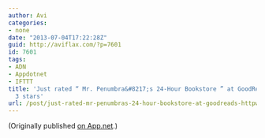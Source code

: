 ```yaml
---
author: Avi
categories:
- none
date: "2013-07-04T17:22:28Z"
guid: http://aviflax.com/?p=7601
id: 7601
tags:
- ADN
- Appdotnet
- IFTTT
title: 'Just rated “ Mr. Penumbra&#8217;s 24-Hour Bookstore ” at GoodReads: http://www.goodreads.com/review/show/632562533
  3 stars'
url: /post/just-rated-mr-penumbras-24-hour-bookstore-at-goodreads-httpwww-goodreads-comreviewshow632562533-3-stars/
---
```

(Originally published [on App.net](http://alpha.app.net/aviflax/post/7369586).)